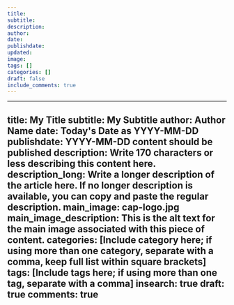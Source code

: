 ```yaml
---
title:
subtitle:
description:
author:
date:
publishdate:
updated:
image:
tags: []
categories: []
draft: false
include_comments: true
---
```


---
title: My Title
subtitle: My Subtitle
author: Author Name
date: Today's Date as YYYY-MM-DD
publishdate: YYYY-MM-DD content should be published
description: Write 170 characters or less describing this content here.
description_long: Write a longer description of the article here. If no longer description is available, you can copy and paste the regular description.
main_image: cap-logo.jpg
main_image_description: This is the alt text for the main image associated with this piece of content.
categories: [Include category here; if using more than one category, separate with a comma, keep full list within square brackets]
tags: [Include tags here; if using more than one tag, separate with a comma]
insearch: true
draft: true
comments: true
---
